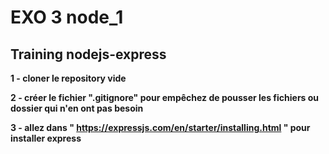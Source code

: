 # EXO 3 node_1 
## Training nodejs-express ## 
**1 - cloner le repository vide**

**2 - créer le fichier ".gitignore" pour empêchez de pousser les fichiers ou dossier qui n'en ont pas besoin**

**3 - allez dans " https://expressjs.com/en/starter/installing.html " pour installer express**
